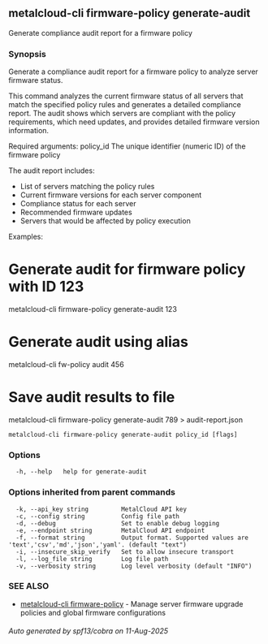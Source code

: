 ## metalcloud-cli firmware-policy generate-audit

Generate compliance audit report for a firmware policy

### Synopsis

Generate a compliance audit report for a firmware policy to analyze server firmware status.

This command analyzes the current firmware status of all servers that match the
specified policy rules and generates a detailed compliance report. The audit shows
which servers are compliant with the policy requirements, which need updates,
and provides detailed firmware version information.

Required arguments:
  policy_id               The unique identifier (numeric ID) of the firmware policy

The audit report includes:
  - List of servers matching the policy rules
  - Current firmware versions for each server component
  - Compliance status for each server
  - Recommended firmware updates
  - Servers that would be affected by policy execution

Examples:
  # Generate audit for firmware policy with ID 123
  metalcloud-cli firmware-policy generate-audit 123
  
  # Generate audit using alias
  metalcloud-cli fw-policy audit 456
  
  # Save audit results to file
  metalcloud-cli firmware-policy generate-audit 789 > audit-report.json

```
metalcloud-cli firmware-policy generate-audit policy_id [flags]
```

### Options

```
  -h, --help   help for generate-audit
```

### Options inherited from parent commands

```
  -k, --api_key string         MetalCloud API key
  -c, --config string          Config file path
  -d, --debug                  Set to enable debug logging
  -e, --endpoint string        MetalCloud API endpoint
  -f, --format string          Output format. Supported values are 'text','csv','md','json','yaml'. (default "text")
  -i, --insecure_skip_verify   Set to allow insecure transport
  -l, --log_file string        Log file path
  -v, --verbosity string       Log level verbosity (default "INFO")
```

### SEE ALSO

* [metalcloud-cli firmware-policy](metalcloud-cli_firmware-policy.md)	 - Manage server firmware upgrade policies and global firmware configurations

###### Auto generated by spf13/cobra on 11-Aug-2025
